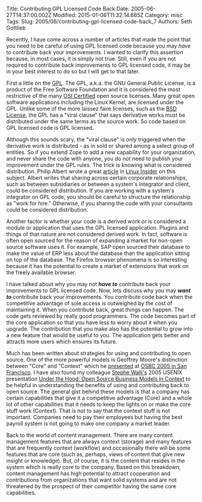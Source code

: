 Title: Contributing GPL Licensed Code Back
Date: 2005-06-27T14:37:00.002Z
Modified: 2015-01-06T11:32:14.665Z
Category: misc
Tags: 
Slug: 2005/06/contributing-gpl-licensed-code-back_7
Authors: Seth Gottlieb

Recently, I have come across a number of articles that made the point that you need to be careful of using GPL licensed code because you may _have_ to contribute back your improvements. I wanted to clarify this assertion because, in most cases, it is simply not true. Still, even if you are not required to contribute back improvements to GPL licensed code, it may be in your best interest to do so but I will get to that later.  

First a little on the [GPL](http://www.gnu.org/copyleft/gpl.html). The GPL, a.k.a. the GNU General Public License, is a product of the Free Software Foundation and it is considered the most restrictive of the many [OSI Certified](http://www.opensource.org/licenses/) open source licenses. Many great open software applications including the Linux Kernel, are licensed under the GPL. Unlike some of the more laissez faire licenses, such as the [BSD License](http://www.opensource.org/licenses/bsd-license.php), the GPL has a "viral clause" that says derivative works must be distributed under the same terms as the source work. So code based on GPL licensed code is GPL licensed.  

Although this sounds scary, the "viral clause" is only triggered when the derivative work is distributed - as in sold or shared among a select group of entities. So if you extend Zope to add a new capability for your organization, and never share the code with anyone, you do not need to publish your improvement under the GPL rules. The trick is knowing what is considered distribution. Philip Albert wrote a great [article](http://www.linuxinsider.com/story/38728.html) in [Linux Insider](http://www.linuxinsider.com) on this subject. Albert writes that sharing across certain corporate relationships, such as between subsidiaries or between a system's integrator and client, could be considered distribution. If you are working with a system's integrator on GPL code, you should be careful to structure the relationship as "work for hire." Otherwise, if you sharing the code with your consultants could be considered distribution.  

Another factor is whether your code is a derived work or is considered a module or application that uses the GPL licensed application. Plugins and things of that nature are not considered derived work. In fact, software is often open sourced for the reason of expanding a market for non-open source software uses it. For example, SAP open sourced their database to make the value of ERP less about the database than the application sitting on top of the database. The Firefox browser phenomena is so interesting because it has the potential to create a market of extensions that work on the freely available browser.   

I have talked about why you may not ___have to___ contribute back your improvements to GPL licensed code. Now, lets discuss why you may ___want to___ contribute back your improvements. You contribute code back when the competitive advantage of sole access is outweighed by the cost of maintaining it. When you contribute back, great things can happen. The code gets reviewed by really good programmers. The code becomes part of the core application so that you have less to worry about it when you upgrade. The contribution that you make also has the potential to grow into a new feature that would be useful to you. The application gets better and attracts more users which ensures its future.   

Much has been written about strategies for using and contributing to open source. One of the more powerful models is Geoffrey Moore's distinction between "Core" and "Context" which he [presented](http://itconversations.com/shows/detail494.html) at [OSBC 2005 in San Francisco](http://www.osbc2004.com/live/13/events/13SFO05A). I have also found my colleague [Stephe Walli's](http://stephesblog.blogs.com/my_weblog/) 2005 USENIX presentation [Under the Hood: Open Source Business Models in Context](http://www.optaros.com/pdf/USENIX-OSSBusiness.pdf) to be helpful in understanding the benefits of using and contributing back to open source. The general gist behind these models is that a company has certain capabilities that give it a competitive advantage (Core) and a whole lot of other capabilities that it needs to keep the lights on or make the core stuff work (Context). That is not to say that the context stuff is not important. Companies need to pay their employees but having the best payroll system is not going to make one company a market leader.  

Back to the world of content management. There are many content management features that are always context (storage) and many features that are frequently context (workflow) and occasionally there will be some features that are core (such as, perhaps, views of content that give new insight or knowledge). But, of course, it is the content that resides in the system which is really core to the company. Based on this breakdown, content management has high potential to attract cooperation and contributions from organizations that want solid systems and are not threatened by the prospect of their competitor having the same core capabilities.  
